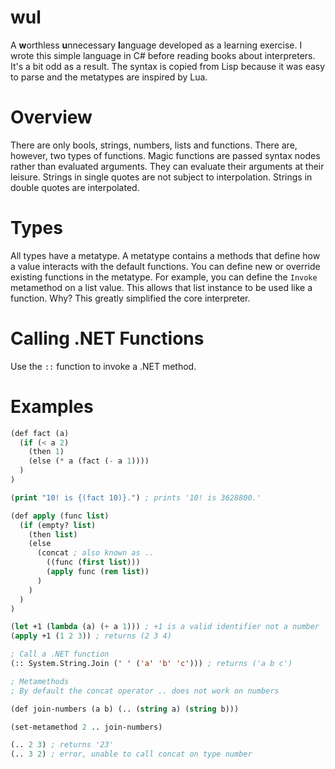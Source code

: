 wul
========
A **w**orthless **u**nnecessary **l**anguage developed as a learning exercise. I wrote this simple language in C# before reading books about interpreters. It's a bit odd as a result. The syntax is copied from Lisp because it was easy to parse and the metatypes are inspired by Lua. 

Overview
========
There are only bools, strings, numbers, lists and functions. There are, however, two types of functions. Magic functions are passed syntax nodes rather than evaluated arguments. 
They can evaluate their arguments at their leisure. Strings in single quotes are not subject to interpolation. Strings in double quotes are interpolated. 

Types
=========
All types have a metatype. A metatype contains a methods that define how a value interacts with the default functions. You can define new or override existing functions in the metatype. For example, you can define the `Invoke` metamethod on a list value. This allows that list instance to be used like a function. Why? This greatly simplified the core interpreter.


Calling .NET Functions
======================
Use the `::` function to invoke a .NET method. 

Examples
=======
```lisp
(def fact (a) 
  (if (< a 2) 
    (then 1)
    (else (* a (fact (- a 1))))
  )
)

(print "10! is {(fact 10)}.") ; prints '10! is 3628800.'
```

```lisp
(def apply (func list)
  (if (empty? list) 
    (then list) 
    (else 
      (concat ; also known as ..
        ((func (first list))) 
        (apply func (rem list))
      )
    )
  )
)

(let +1 (lambda (a) (+ a 1))) ; +1 is a valid identifier not a number
(apply +1 (1 2 3)) ; returns (2 3 4)
```

```lisp
; Call a .NET function
(:: System.String.Join (' ' ('a' 'b' 'c'))) ; returns ('a b c')
```

```lisp
; Metamethods
; By default the concat operator .. does not work on numbers

(def join-numbers (a b) (.. (string a) (string b)))

(set-metamethod 2 .. join-numbers)

(.. 2 3) ; returns '23'
(.. 3 2) ; error, unable to call concat on type number
```